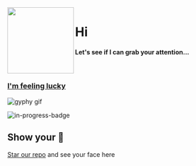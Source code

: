 <img align="left" height="150" src="https://user-images.githubusercontent.com/5083214/156877684-70d66b18-8bc3-46c2-8979-c2725767fd69.gif">

# Hi
#### Let's see if I can grab your attention...

<br/>

### [I'm feeling lucky](https://fct5mvs0s5.execute-api.us-east-2.amazonaws.com)
![gyphy gif](https://media1.giphy.com/media/42xJlYeSxV5B0XSboZ/giphy.gif?cid=bfae73220x8vp7vx89ze5g4ff7oa7wrhbnon8qbmw3karrgj&rid=giphy.gif&ct=g)

![in-progress-badge](https://img.shields.io/badge/IN-PROGRESS-brightgreen)

## Show your 💓
[Star our repo](https://github.com/ajorquera/ajorquera) and see your face here


